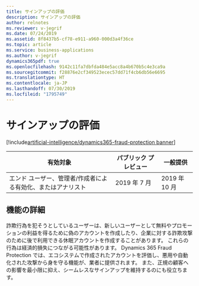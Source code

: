 ```yaml
---
title: サインアップの評価
description: サインアップの評価
author: relnotes
ms.reviewer: v-jegrif
ms.date: 07/24/2019
ms.assetid: 8f8437b5-cf78-e911-a960-000d3a4f36ce
ms.topic: article
ms.service: business-applications
ms.author: v-jegrif
dynamics365pdf: true
ms.openlocfilehash: 9142c11fa7dbfda484e5acc8a4b670b5c4e3ca9a
ms.sourcegitcommit: f28876e2cf349523ecec57dd71f4cb6db56e6695
ms.translationtype: HT
ms.contentlocale: ja-JP
ms.lasthandoff: 07/30/2019
ms.locfileid: "1795749"
---
```

# <a name="sign-up-assessment"></a>サインアップの評価
[!include[artificial-intelligence/dynamics365-fraud-protection banner](../includes/artificial-intelligence/dynamics365-fraud-protection.md)]

| 有効対象    |  パブリック プレビュー | 一般提供 | 
| ---------- | ---------- |---------- |
|エンド ユーザー、管理者/作成者による有効化、またはアナリスト|2019 年 7 月| 2019 年 10 月|






## <a name="feature-details"></a>機能の詳細
<!--feature detail start -->
詐欺行為を犯そうとしているユーザーは、新しいユーザーとして無料やプロモーションの利益を得るために偽のアカウントを作成したり、企業に対する詐欺攻撃のために後で利用できる休眠アカウントを作成することがあります。 これらの行為は経済的損失につながる可能性があります。 Dynamics 365 Fraud Protection では、エコシステムで作成されたアカウントを評価し、悪用や自動化された攻撃から身を守る機能が、業者に提供されます。 また、正規の顧客への影響を最小限に抑え、シームレスなサインアップを維持するのにも役立ちます。
<!--feature detail end -->











